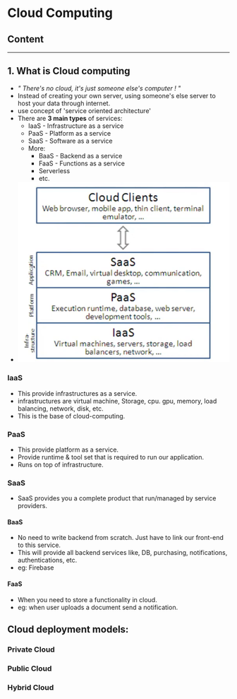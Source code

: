 # Cloud Computing

## Content

---

## 1. What is Cloud computing

-   _" There's no cloud, it's just someone else's computer ! "_
-   Instead of creating your own server, using someone's else server to host your data through internet.
-   use concept of 'service oriented architecture'
-   There are **3 main types** of services:
    -   IaaS - Infrastructure as a service
    -   PaaS - Platform as a service
    -   SaaS - Software as a service
    -   More:
        -   BaaS - Backend as a service
        -   FaaS - Functions as a service
        -   Serverless
        -   etc.
-   ![Cloud service models](imgs/Cloud%20service%20models.png)

### IaaS

-   This provide infrastructures as a service.
-   infrastructures are virtual machine, Storage, cpu. gpu, memory, load balancing, network, disk, etc.
-   This is the base of cloud-computing.

### PaaS

-   This provide platform as a service.
-   Provide runtime & tool set that is required to run our application.
-   Runs on top of infrastructure.

### SaaS

-   SaaS provides you a complete product that run/managed by service providers.

#### BaaS

-   No need to write backend from scratch. Just have to link our front-end to this service.
-   This will provide all backend services like, DB, purchasing, notifications, authentications, etc.
-   eg: Firebase

#### FaaS

-   When you need to store a functionality in cloud.
-   eg: when user uploads a document send a notification.

## Cloud deployment models:

### Private Cloud

### Public Cloud

### Hybrid Cloud
